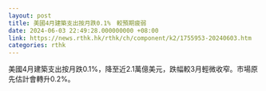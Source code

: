 ```yaml
---
layout: post
title: 美國4月建築支出按月跌0.1%　較預期疲弱
date: 2024-06-03 22:49:28.000000000 +08:00
link: https://news.rthk.hk/rthk/ch/component/k2/1755953-20240603.htm
categories: rthk
---
```


美國4月建築支出按月跌0.1%，降至近2.1萬億美元，跌幅較3月輕微收窄。市場原先估計會轉升0.2%。
